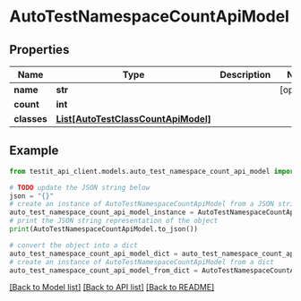 # AutoTestNamespaceCountApiModel


## Properties

Name | Type | Description | Notes
------------ | ------------- | ------------- | -------------
**name** | **str** |  | [optional] 
**count** | **int** |  | 
**classes** | [**List[AutoTestClassCountApiModel]**](AutoTestClassCountApiModel.md) |  | 

## Example

```python
from testit_api_client.models.auto_test_namespace_count_api_model import AutoTestNamespaceCountApiModel

# TODO update the JSON string below
json = "{}"
# create an instance of AutoTestNamespaceCountApiModel from a JSON string
auto_test_namespace_count_api_model_instance = AutoTestNamespaceCountApiModel.from_json(json)
# print the JSON string representation of the object
print(AutoTestNamespaceCountApiModel.to_json())

# convert the object into a dict
auto_test_namespace_count_api_model_dict = auto_test_namespace_count_api_model_instance.to_dict()
# create an instance of AutoTestNamespaceCountApiModel from a dict
auto_test_namespace_count_api_model_from_dict = AutoTestNamespaceCountApiModel.from_dict(auto_test_namespace_count_api_model_dict)
```
[[Back to Model list]](../README.md#documentation-for-models) [[Back to API list]](../README.md#documentation-for-api-endpoints) [[Back to README]](../README.md)


